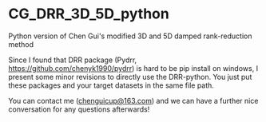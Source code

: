 # CG_DRR_3D_5D_python
Python version of Chen Gui's modified 3D and 5D damped rank-reduction method

Since I found that DRR package (Pydrr, https://github.com/chenyk1990/pydrr) is hard to be pip install on windows, I present some minor revisions to directly use the DRR-python. You just put these packages and your target datasets in the same file path.

You can contact me (chenguicup@163.com) and we can have a further nice conversation for any questions afterwards!

